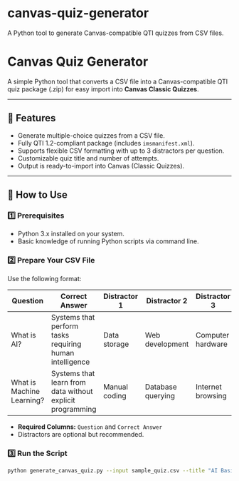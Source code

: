 # canvas-quiz-generator
A Python tool to generate Canvas-compatible QTI quizzes from CSV files.
# Canvas Quiz Generator

A simple Python tool that converts a CSV file into a Canvas-compatible QTI quiz package (.zip) for easy import into **Canvas Classic Quizzes**.

---

## 🚀 Features
- Generate multiple-choice quizzes from a CSV file.
- Fully QTI 1.2-compliant package (includes `imsmanifest.xml`).
- Supports flexible CSV formatting with up to 3 distractors per question.
- Customizable quiz title and number of attempts.
- Output is ready-to-import into Canvas (Classic Quizzes).

---

## 📂 How to Use

### 1️⃣ Prerequisites
- Python 3.x installed on your system.
- Basic knowledge of running Python scripts via command line.

### 2️⃣ Prepare Your CSV File
Use the following format:

| Question                  | Correct Answer                                          | Distractor 1     | Distractor 2      | Distractor 3       |
|---------------------------|----------------------------------------------------------|------------------|-------------------|--------------------|
| What is AI?               | Systems that perform tasks requiring human intelligence  | Data storage     | Web development   | Computer hardware  |
| What is Machine Learning? | Systems that learn from data without explicit programming| Manual coding    | Database querying | Internet browsing  |

- **Required Columns:** `Question` and `Correct Answer`
- Distractors are optional but recommended.

### 3️⃣ Run the Script
```bash
python generate_canvas_quiz.py --input sample_quiz.csv --title "AI Basics Quiz" --attempts 1
